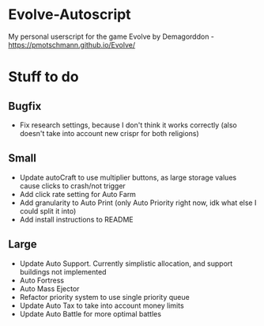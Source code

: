 # Evolve-Autoscript
My personal userscript for the game Evolve by Demagorddon - https://pmotschmann.github.io/Evolve/

# Stuff to do

## Bugfix
* Fix research settings, because I don't think it works correctly (also doesn't take into account new crispr for both religions)

## Small
* Update autoCraft to use multiplier buttons, as large storage values cause clicks to crash/not trigger
* Add click rate setting for Auto Farm
* Add granularity to Auto Print (only Auto Priority right now, idk what else I could split it into)
* Add install instructions to README

## Large
* Update Auto Support. Currently simplistic allocation, and support buildings not implemented
* Auto Fortress
* Auto Mass Ejector
* Refactor priority system to use single priority queue
* Update Auto Tax to take into account money limits
* Update Auto Battle for more optimal battles